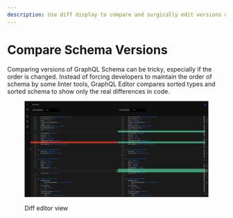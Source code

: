 ```yaml
---
description: Use diff display to compare and surgically edit versions of the schema
---
```


# Compare Schema Versions

Comparing versions of GraphQL Schema can be tricky, especially if the order is changed. Instead of forcing developers to maintain the order of schema by some linter tools, GraphQL Editor compares sorted types and sorted schema to show only the real differences in code.

<figure><img src="../../.gitbook/assets/image (7).png" alt=""><figcaption><p>Diff editor view</p></figcaption></figure>

